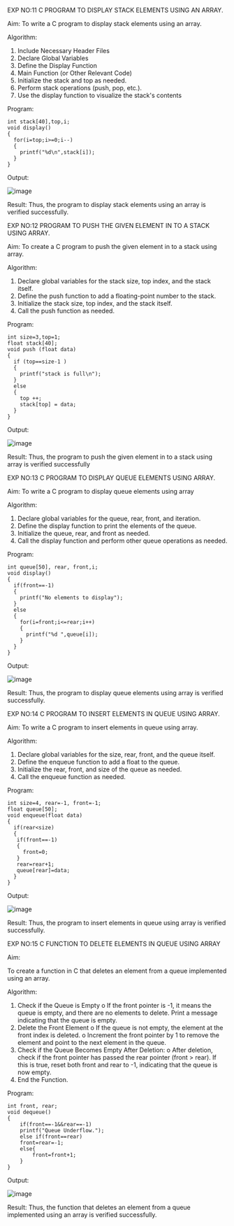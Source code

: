 EXP NO:11 C PROGRAM TO DISPLAY STACK ELEMENTS USING AN ARRAY.

Aim:
To write a C program to display stack elements using an array.

Algorithm:
1.	Include Necessary Header Files
2.	Declare Global Variables
3.	Define the Display Function
4.	Main Function (or Other Relevant Code)
5.	Initialize the stack and top as needed.
6.	Perform stack operations (push, pop, etc.).
7.	Use the display function to visualize the stack's contents
 
Program:
```
int stack[40],top,i;
void display()
{
  for(i=top;i>=0;i--)
  {
    printf("%d\n",stack[i]);
  }
}
```

Output:

![image](https://github.com/user-attachments/assets/016876ac-73fc-4bda-abf0-f796ef047c4d)





Result:
Thus, the program to display stack elements using an array is verified successfully.
 

EXP NO:12  PROGRAM TO PUSH THE GIVEN ELEMENT IN TO A STACK USING ARRAY.

Aim:
To create a C program to push the given element in to a stack using array.

Algorithm:
1.	Declare global variables for the stack size, top index, and the stack itself.
2.	Define the push function to add a floating-point number to the stack.
3.	Initialize the stack size, top index, and the stack itself.
4.	Call the push function as needed.
 
Program:
```
int size=3,top=1;
float stack[40];
void push (float data)
{
  if (top==size-1 )
  {
    printf("stack is full\n");
  }
  else
  {
    top ++;
    stack[top] = data;
  }
}
```

Output:

![image](https://github.com/user-attachments/assets/b7ebb3c6-253d-4944-be50-eda12ecc0ad2)





Result:
Thus, the program to push the given element in to a stack using array is verified successfully


 
EXP NO:13 C PROGRAM TO DISPLAY QUEUE ELEMENTS USING ARRAY.

Aim:
To write a C program to display queue elements using array

Algorithm:
1.	Declare global variables for the queue, rear, front, and iteration.
2.	Define the display function to print the elements of the queue.
3.	Initialize the queue, rear, and front as needed.
4.	Call the display function and perform other queue operations as needed.
 
Program:
```
int queue[50], rear, front,i;
void display()
{
  if(front==-1)
  {
    printf("No elements to display");
  }
  else
  {
    for(i=front;i<=rear;i++)
    {
      printf("%d ",queue[i]);
    }
  }
}
```

Output:

![image](https://github.com/user-attachments/assets/c0e6cd50-a49a-48e0-8005-5b96af42400a)






Result:
Thus, the program to display queue elements using array is verified successfully.


 
EXP NO:14 C PROGRAM TO INSERT ELEMENTS IN QUEUE USING ARRAY.

Aim:
To write a C program to insert elements in queue using array.

Algorithm:
1.	Declare global variables for the size, rear, front, and the queue itself.
2.	Define the enqueue function to add a float to the queue.
3.	Initialize the rear, front, and size of the queue as needed.
4.	Call the enqueue function as needed.

Program:
```
int size=4, rear=-1, front=-1;
float queue[50];
void enqueue(float data)
{
  if(rear<size)
  {
   if(front==-1)
   {
     front=0;
   }
   rear=rear+1;
   queue[rear]=data;
  }
}
```

Output:


![image](https://github.com/user-attachments/assets/c7f04057-1134-4a44-a18f-332e996268ca)





Result:
Thus, the program to insert elements in queue using array is verified successfully.



EXP NO:15 C FUNCTION TO DELETE ELEMENTS IN QUEUE USING ARRAY

Aim:

To create a function in C that deletes an element from a queue implemented using an array.

Algorithm:

1.	Check if the Queue is Empty
o	If the front pointer is -1, it means the queue is empty, and there are no elements to delete. Print a message indicating that the queue is empty.
2.	Delete the Front Element
o	If the queue is not empty, the element at the front index is deleted.
o	Increment the front pointer by 1 to remove the element and point to the next element in the queue.
3.	Check if the Queue Becomes Empty After Deletion:
o	After deletion, check if the front pointer has passed the rear pointer (front > rear). If this is true, reset both front and rear to -1, indicating that the queue is now empty.
4.	End the Function.



Program:
```
int front, rear;
void dequeue()
{
    if(front==-1&&rear==-1)
    printf("Queue Underflow.");
    else if(front==rear)
    front=rear=-1;
    else{
        front=front+1;
    }
}
```

Output:

![image](https://github.com/user-attachments/assets/b7dc74f7-9655-4143-8097-b8ef30578302)







Result:
Thus, the function that deletes an element from a queue implemented using an array is verified successfully.
